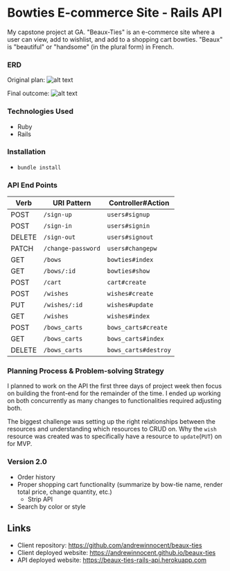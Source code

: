 # Bowties E-commerce Site - Rails API

My capstone project at GA. "Beaux-Ties" is an e-commerce site where a user can view, add to wishlist, and add to a shopping cart bowties. "Beaux" is "beautiful" or "handsome" (in the plural form) in French.

### ERD

Original plan: ![alt text](https://i.imgur.com/88IB23Tm.jpg "Beaux-ties ERD 1.0")

Final outcome: ![alt text](https://i.imgur.com/RDLp6Tsm.jpg, "Beaux-ties ERD 1.5")

### Technologies Used
- Ruby
- Rails

### Installation
- `bundle install`


### API End Points
| Verb   | URI Pattern          | Controller#Action   |
|--------|----------------------|---------------------|
| POST   | `/sign-up`           | `users#signup`      |
| POST   | `/sign-in`           | `users#signin`      |
| DELETE | `/sign-out`          | `users#signout`     |
| PATCH  | `/change-password`   | `users#changepw`    |
| GET    | `/bows`              | `bowties#index`     |
| GET    | `/bows/:id`          | `bowties#show`      |
| POST   | `/cart`              | `cart#create`       |
| POST   | `/wishes`            | `wishes#create`     |
| PUT    | `/wishes/:id`        | `wishes#update`     |
| GET    | `/wishes`            | `wishes#index`      |
| POST   | `/bows_carts`        | `bows_carts#create` |
| GET    | `/bows_carts`        | `bows_carts#index`  |
| DELETE | `/bows_carts`        | `bows_carts#destroy`|


### Planning Process & Problem-solving Strategy
I planned to work on the API the first three days of project week then focus on building the front-end for the remainder of the time. I ended up working on both concurrently as many changes to functionalities required adjusting both.

The biggest challenge was setting up the right relationships between the resources and understanding which resources to CRUD on. Why the `wish` resource was created was to specifically have a resource to `update`(`PUT`) on for MVP.

### Version 2.0
- Order history
- Proper shopping cart functionality (summarize by bow-tie name, render total price, change quantity, etc.)
  - Strip API
- Search by color or style

## Links
- Client repository: https://github.com/andrewinnocent/beaux-ties
- Client deployed website: https://andrewinnocent.github.io/beaux-ties
- API deployed website: https://beaux-ties-rails-api.herokuapp.com
